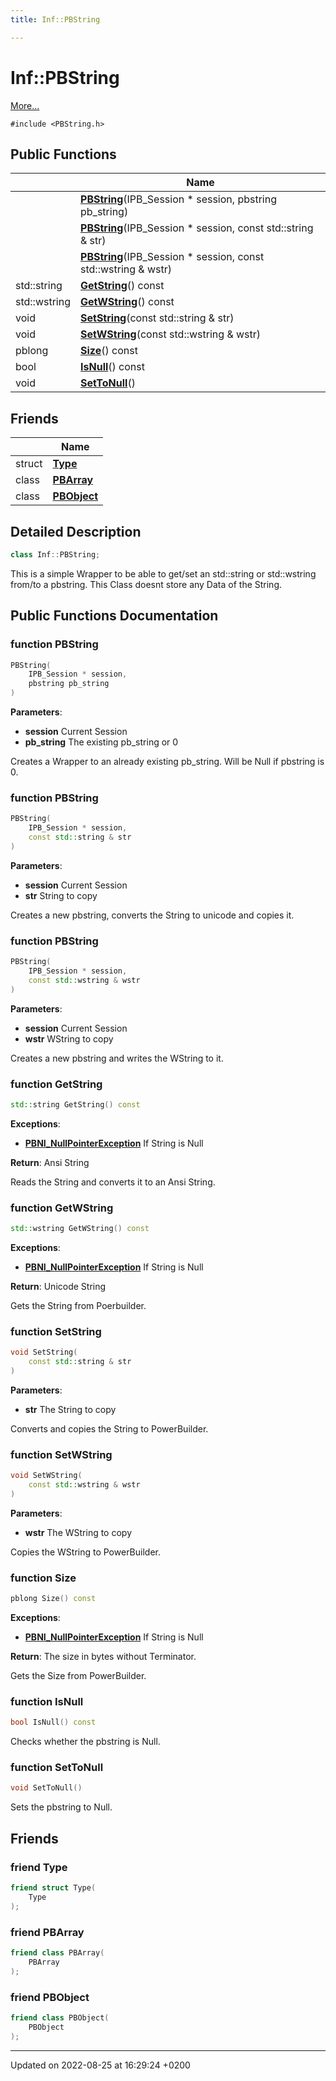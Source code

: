 ```yaml
---
title: Inf::PBString

---
```


# Inf::PBString



 [More...](#detailed-description)


`#include <PBString.h>`

## Public Functions

|                | Name           |
| -------------- | -------------- |
| | **[PBString](/doxygen/Classes/class_inf_1_1_p_b_string/#function-pbstring)**(IPB_Session * session, pbstring pb_string) |
| | **[PBString](/doxygen/Classes/class_inf_1_1_p_b_string/#function-pbstring)**(IPB_Session * session, const std::string & str) |
| | **[PBString](/doxygen/Classes/class_inf_1_1_p_b_string/#function-pbstring)**(IPB_Session * session, const std::wstring & wstr) |
| std::string | **[GetString](/doxygen/Classes/class_inf_1_1_p_b_string/#function-getstring)**() const |
| std::wstring | **[GetWString](/doxygen/Classes/class_inf_1_1_p_b_string/#function-getwstring)**() const |
| void | **[SetString](/doxygen/Classes/class_inf_1_1_p_b_string/#function-setstring)**(const std::string & str) |
| void | **[SetWString](/doxygen/Classes/class_inf_1_1_p_b_string/#function-setwstring)**(const std::wstring & wstr) |
| pblong | **[Size](/doxygen/Classes/class_inf_1_1_p_b_string/#function-size)**() const |
| bool | **[IsNull](/doxygen/Classes/class_inf_1_1_p_b_string/#function-isnull)**() const |
| void | **[SetToNull](/doxygen/Classes/class_inf_1_1_p_b_string/#function-settonull)**() |

## Friends

|                | Name           |
| -------------- | -------------- |
| struct | **[Type](/doxygen/Classes/class_inf_1_1_p_b_string/#friend-type)**  |
| class | **[PBArray](/doxygen/Classes/class_inf_1_1_p_b_string/#friend-pbarray)**  |
| class | **[PBObject](/doxygen/Classes/class_inf_1_1_p_b_string/#friend-pbobject)**  |

## Detailed Description

```cpp
class Inf::PBString;
```


This is a simple Wrapper to be able to get/set an std::string or std::wstring from/to a pbstring. This Class doesnt store any Data of the String. 

## Public Functions Documentation

### function PBString

```cpp
PBString(
    IPB_Session * session,
    pbstring pb_string
)
```


**Parameters**: 

  * **session** Current Session 
  * **pb_string** The existing pb_string or 0 


Creates a Wrapper to an already existing pb_string. Will be Null if pbstring is 0.


### function PBString

```cpp
PBString(
    IPB_Session * session,
    const std::string & str
)
```


**Parameters**: 

  * **session** Current Session 
  * **str** String to copy 


Creates a new pbstring, converts the String to unicode and copies it.


### function PBString

```cpp
PBString(
    IPB_Session * session,
    const std::wstring & wstr
)
```


**Parameters**: 

  * **session** Current Session 
  * **wstr** WString to copy 


Creates a new pbstring and writes the WString to it.


### function GetString

```cpp
std::string GetString() const
```


**Exceptions**: 

  * **[PBNI_NullPointerException](/doxygen/Classes/class_inf_1_1_p_b_n_i___null_pointer_exception/)** If String is Null 


**Return**: Ansi String

Reads the String and converts it to an Ansi String.


### function GetWString

```cpp
std::wstring GetWString() const
```


**Exceptions**: 

  * **[PBNI_NullPointerException](/doxygen/Classes/class_inf_1_1_p_b_n_i___null_pointer_exception/)** If String is Null 


**Return**: Unicode String

Gets the String from Poerbuilder.


### function SetString

```cpp
void SetString(
    const std::string & str
)
```


**Parameters**: 

  * **str** The String to copy 


Converts and copies the String to PowerBuilder.


### function SetWString

```cpp
void SetWString(
    const std::wstring & wstr
)
```


**Parameters**: 

  * **wstr** The WString to copy 


Copies the WString to PowerBuilder.


### function Size

```cpp
pblong Size() const
```


**Exceptions**: 

  * **[PBNI_NullPointerException](/doxygen/Classes/class_inf_1_1_p_b_n_i___null_pointer_exception/)** If String is Null 


**Return**: The size in bytes without Terminator.

Gets the Size from PowerBuilder.


### function IsNull

```cpp
bool IsNull() const
```


Checks whether the pbstring is Null. 


### function SetToNull

```cpp
void SetToNull()
```


Sets the pbstring to Null. 


## Friends

### friend Type

```cpp
friend struct Type(
    Type 
);
```


### friend PBArray

```cpp
friend class PBArray(
    PBArray 
);
```


### friend PBObject

```cpp
friend class PBObject(
    PBObject 
);
```


-------------------------------

Updated on 2022-08-25 at 16:29:24 +0200